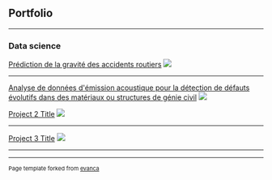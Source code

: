 ## Portfolio

---

### Data science

[Prédiction de la gravité des accidents routiers](/gravite_page)
<img src="images/dummy_thumbnail.jpg?raw=true"/>

---
[Analyse de données d'émission acoustique pour la détection de défauts évolutifs dans des matériaux ou structures de génie civil](/gravite_page)
<img src="images/dummy_thumbnail.jpg?raw=true"/>

[Project 2 Title](/pdf/sample_presentation.pdf)
<img src="images/dummy_thumbnail.jpg?raw=true"/>

---
[Project 3 Title](http://example.com/)
<img src="images/dummy_thumbnail.jpg?raw=true"/>

---

<!-- ### Category Name 2

- [Project 1 Title](http://example.com/)
- [Project 2 Title](http://example.com/)
- [Project 3 Title](http://example.com/)
- [Project 4 Title](http://example.com/)
- [Project 5 Title](http://example.com/)

---
 -->



---
<p style="font-size:11px">Page template forked from <a href="https://github.com/evanca/quick-portfolio">evanca</a></p>
<!-- Remove above link if you don't want to attibute -->